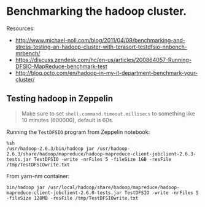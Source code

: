 # Benchmarking the hadoop cluster.

Resources:

- http://www.michael-noll.com/blog/2011/04/09/benchmarking-and-stress-testing-an-hadoop-cluster-with-terasort-testdfsio-nnbench-mrbench/
- https://discuss.zendesk.com/hc/en-us/articles/200864057-Running-DFSIO-MapReduce-benchmark-test
- http://blog.octo.com/en/hadoop-in-my-it-department-benchmark-your-cluster/

## Testing hadoop in Zeppelin

> Make sure to set `shell.command.timeout.millisecs` to something like 10 minutes (600000), default is 60s.

Running the `TestDFSIO` program from Zeppelin notebook:

```
%sh
/usr/hadoop-2.6.3/bin/hadoop jar /usr/hadoop-2.6.3/share/hadoop/mapreduce/hadoop-mapreduce-client-jobclient-2.6.3-tests.jar TestDFSIO -write -nrFiles 5 -fileSize 1GB -resFile /tmp/TestDFSIOwrite.txt
```

From yarn-nm container:

```
bin/hadoop jar /usr/local/hadoop/share/hadoop/mapreduce/hadoop-mapreduce-client-jobclient-2.6.0-tests.jar TestDFSIO -write -nrFiles 5 -fileSize 128MB -resFile /tmp/TestDFSIOwrite.txt
```
